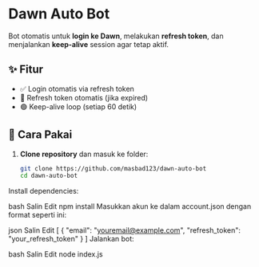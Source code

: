 # Dawn Auto Bot

Bot otomatis untuk **login ke Dawn**, melakukan **refresh token**, dan menjalankan **keep-alive** session agar tetap aktif.

## ✨ Fitur
- ✅ Login otomatis via refresh token
- 🔄 Refresh token otomatis (jika expired)
- 🟢 Keep-alive loop (setiap 60 detik)

## 🧠 Cara Pakai

1. **Clone repository** dan masuk ke folder:

   ```bash
   git clone https://github.com/masbad123/dawn-auto-bot
   cd dawn-auto-bot
Install dependencies:

bash
Salin
Edit
npm install
Masukkan akun ke dalam account.json dengan format seperti ini:

json
Salin
Edit
[
  {
    "email": "youremail@example.com",
    "refresh_token": "your_refresh_token"
  }
]
Jalankan bot:

bash
Salin
Edit
node index.js

